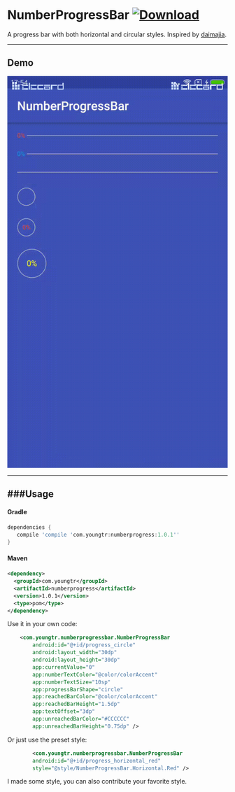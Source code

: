 # NumberProgressBar [ ![Download](https://api.bintray.com/packages/youngtr/maven/numberprogress/images/download.svg) ](https://bintray.com/youngtr/maven/numberprogress/_latestVersion)
A progress bar with both horizontal and circular styles. Inspired by [daimajia](https://github.com/daimajia/NumberProgressBar).

-----

## Demo

![NumberProgressBar](https://github.com/YoungTr/NumberProgressBar/blob/master/gif/demo.gif)

-----


###Usage
----

#### Gradle

```groovy
dependencies {
   compile 'compile 'com.youngtr:numberprogress:1.0.1''
}
```

#### Maven 

```xml
<dependency>
  <groupId>com.youngtr</groupId>
  <artifactId>numberprogress</artifactId>
  <version>1.0.1</version>
  <type>pom</type>
</dependency>
`````

Use it in your own code:

```xml
    <com.youngtr.numberprogressbar.NumberProgressBar
        android:id="@+id/progress_circle"
        android:layout_width="30dp"
        android:layout_height="30dp"
        app:currentValue="0"
        app:numberTextColor="@color/colorAccent"
        app:numberTextSize="10sp"
        app:progressBarShape="circle"
        app:reachedBarColor="@color/colorAccent"
        app:reachedBarHeight="1.5dp"
        app:textOffset="3dp"
        app:unreachedBarColor="#CCCCCC"
        app:unreachedBarHeight="0.75dp" />
```

Or just use the preset style:

```xml
        <com.youngtr.numberprogressbar.NumberProgressBar
        android:id="@+id/progress_horizontal_red"
        style="@style/NumberProgressBar.Horizontal.Red" />
```

I made some style, you can also contribute your favorite style.

